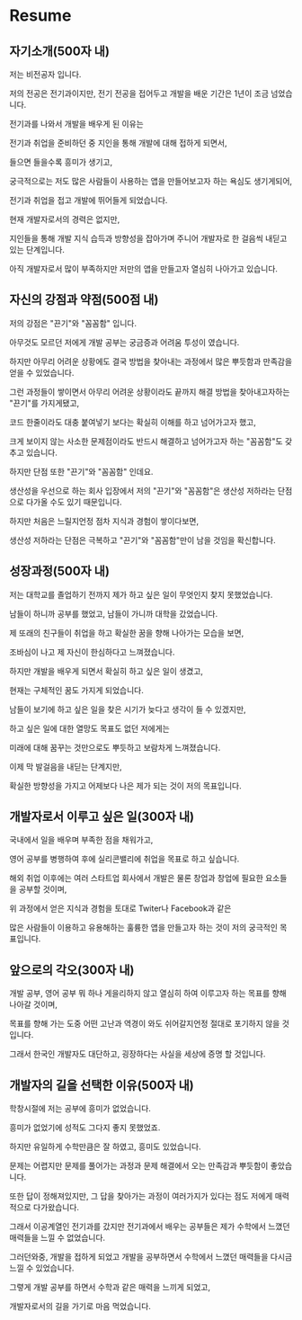 # Resume

## 자기소개(500자 내)

저는 비전공자 입니다.

저의 전공은 전기과이지만, 전기 전공을 접어두고 개발을 배운 기간은 1년이 조금 넘었습니다.

전기과를 나와서 개발을 배우게 된 이유는

전기과 취업을 준비하던 중 지인을 통해 개발에 대해 접하게 되면서,

들으면 들을수록 흥미가 생기고,

궁극적으로는 저도 많은 사람들이 사용하는 앱을 만들어보고자 하는 욕심도 생기게되어, 

전기과 취업을 접고 개발에 뛰어들게 되었습니다.

현재 개발자로서의 경력은 없지만,

지인들을 통해 개발 지식 습득과 방향성을 잡아가며 주니어 개발자로 한 걸음씩 내딛고 있는 단계입니다.

아직 개발자로서 많이 부족하지만 저만의 앱을 만들고자 열심히 나아가고 있습니다.

## 자신의 강점과 약점(500점 내)

저의 강점은 "끈기"와 "꼼꼼함" 입니다.

아무것도 모르던 저에게 개발 공부는 궁금증과 어려움 투성이 였습니다.

하지만 아무리 어려운 상황에도 결국 방법을 찾아내는 과정에서 많은 뿌듯함과 만족감을 얻을 수 있었습니다.

그런 과정들이 쌓이면서 아무리 어려운 상황이라도 끝까지 해결 방법을 찾아내고자하는 "끈기"를 가지게됐고,

코드 한줄이라도 대충 붙여넣기 보다는 확실히 이해를 하고 넘어가고자 했고,

크게 보이지 않는 사소한 문제점이라도 반드시 해결하고 넘어가고자 하는 "꼼꼼함"도 갖추고 있습니다.

하지만 단점 또한 "끈기"와 "꼼꼼함" 인데요.

생산성을 우선으로 하는 회사 입장에서 저의 "끈기"와 "꼼꼼함"은 생산성 저하라는 단점으로 다가올 수도 있기 때문입니다.

하지만 처음은 느릴지언정 점차 지식과 경험이 쌓이다보면,

생산성 저하라는 단점은 극복하고 "끈기"와 "꼼꼼함"만이 남을 것임을 확신합니다.

## 성장과정(500자 내)

저는 대학교를 졸업하기 전까지 제가 하고 싶은 일이 무엇인지 찾지 못했었습니다.

남들이 하니까 공부를 했었고, 남들이 가니까 대학을 갔었습니다.

제 또래의 친구들이 취업을 하고 확실한 꿈을 향해 나아가는 모습을 보면, 

조바심이 나고 제 자신이 한심하다고 느껴졌습니다.

하지만 개발을 배우게 되면서 확실히 하고 싶은 일이 생겼고,

현재는 구체적인 꿈도 가지게 되었습니다.

남들이 보기에 하고 싶은 일을 찾은 시기가 늦다고 생각이 들 수 있겠지만,

하고 싶은 일에 대한 열망도 목표도 없던 저에게는

미래에 대해 꿈꾸는 것만으로도 뿌듯하고 보람차게 느껴졌습니다.

이제 막 발걸음을 내딛는 단계지만,

확실한 방향성을 가지고 어제보다 나은 제가 되는 것이 저의 목표입니다.

## 개발자로서 이루고 싶은 일(300자 내)

국내에서 일을 배우며 부족한 점을 채워가고,

영어 공부를 병행하여 후에 실리콘밸리에 취업을 목표로 하고 싶습니다.

해외 취업 이후에는 여러 스타트업 회사에서 개발은 물론 창업과 창업에 필요한 요소들을 공부할 것이며,

위 과정에서 얻은 지식과 경험을 토대로 Twiter나 Facebook과 같은 

많은 사람들이 이용하고 유용해하는 훌륭한 앱을 만들고자 하는 것이 저의 궁극적인 목표입니다.

## 앞으로의 각오(300자 내)

개발 공부, 영어 공부 뭐 하나 게을리하지 않고 열심히 하여 이루고자 하는 목표를 향해 나아갈 것이며,

목표를 향해 가는 도중 어떤 고난과 역경이 와도 쉬어갈지언정 절대로 포기하지 않을 것입니다.

그래서 한국인 개발자도 대단하고, 굉장하다는 사실을 세상에 증명 할 것입니다.

## 개발자의 길을 선택한 이유(500자 내)

학창시절에 저는 공부에 흥미가 없었습니다.

흥미가 없었기에 성적도 그다지 좋지 못했었죠.

하지만 유일하게 수학만큼은 잘 하였고, 흥미도 있었습니다.

문제는 어렵지만 문제를 풀어가는 과정과 문제 해결에서 오는 만족감과 뿌듯함이 좋았습니다.

또한 답이 정해져있지만, 그 답을 찾아가는 과정이 여러가지가 있다는 점도 저에게 매력적으로 다가왔습니다.

그래서 이공계열인 전기과를 갔지만 전기과에서 배우는 공부들은 제가 수학에서 느꼈던 매력들을 느낄 수 없었습니다.

그러던와중, 개발을 접하게 되었고 개발을 공부하면서 수학에서 느꼈던 매력들을 다시금 느낄 수 있었습니다.

그렿게 개발 공부를 하면서 수학과 같은 매력을 느끼게 되었고,

개발자로서의 길을 가기로 마음 먹었습니다.





